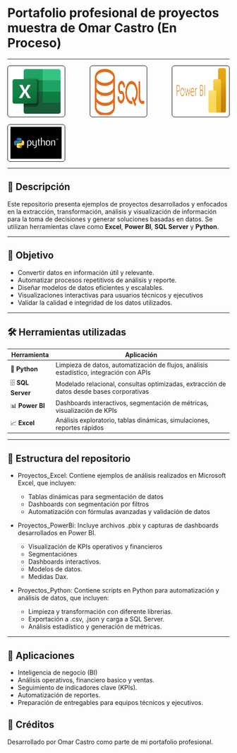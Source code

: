 # Portafolio profesional de proyectos muestra de Omar Castro (En Proceso)

---


<div style="display: flex; justify-content: space-between; gap: 1rem; flex-wrap: wrap;">
  <img src="image/Readme/1760926583640.png" alt="Resumen de actividades" width="24%" style="border: 1px solid #090909ff; border-radius: 6px; padding: 4px;" />
  <img src="image/Readme/1760926704011.png" alt="Resumen de actividades" width="24%" style="border: 1px solid #090909ff; border-radius: 6px; padding: 4px;" />
  <img src="image/Readme/1760926742418.png" alt="Resumen de actividades" width="24%" style="border: 1px solid #090909ff; border-radius: 6px; padding: 4px;" />
  <img src="image/Readme/1761620745946.png" alt="Resumen de actividades" width="24%" style="border: 1px solid #090909ff; border-radius: 6px; padding: 4px;" />
</div>

---

## 📌 Descripción

Este repositorio presenta ejemplos de proyectos desarrollados y enfocados en la extracción, transformación, análisis y visualización de información para la toma de decisiones y generar soluciones basadas en datos.
Se utilizan herramientas clave como **Excel**, **Power BI**, **SQL Server** y **Python**. 

---

## 🎯 Objetivo

- Convertir datos en información útil y relevante.
- Automatizar procesos repetitivos de análisis y reporte.
- Diseñar modelos de datos eficientes y escalables.
- Visualizaciones interactivas para usuarios técnicos y ejecutivos
- Validar la calidad e integridad de los datos utilizados.

---

## 🛠️ Herramientas utilizadas

| Herramienta | Aplicación |
|------------|------------|
| 🐍 **Python** | Limpieza de datos, automatización de flujos, análisis estadístico, integración con APIs |
| 🗄️ **SQL Server** | Modelado relacional, consultas optimizadas, extracción de datos desde bases corporativas |
| 📊 **Power BI** | Dashboards interactivos, segmentación de métricas, visualización de KPIs |
| 📈 **Excel** | Análisis exploratorio, tablas dinámicas, simulaciones, reportes rápidos |

---

## 📁 Estructura del repositorio

- Proyectos_Excel: Contiene ejemplos de análisis realizados en Microsoft Excel, que incluyen:
    - Tablas dinámicas para segmentación de datos
    - Dashboards con segmentación por filtros
    - Automatización con fórmulas avanzadas y validación de datos

- Proyectos_PowerBi: Incluye archivos .pbix y capturas de dashboards desarrollados en Power BI.
    - Visualización de KPIs operativos y financieros
    - Segmentaciónes    
    - Dashboards interactivos.
    - Modelos de datos.
    - Medidas Dax.

- Proyectos_Python: Contiene scripts en Python para automatización y análisis de datos, que incluyen:
    - Limpieza y transformación con diferente librerias.
    - Exportación a .csv, .json y carga a SQL Server.
    - Análisis estadístico y generación de métricas.

---

## 🚀 Aplicaciones

- Inteligencia de negocio (BI)
- Análisis operativos, financiero basico y ventas.  
- Seguimiento de indicadores clave (KPIs).  
- Automatización de reportes. 
- Preparación de entregables para equipos técnicos y ejecutivos.


## 📎 Créditos

Desarrollado por Omar Castro como parte de mi portafolio profesional.
